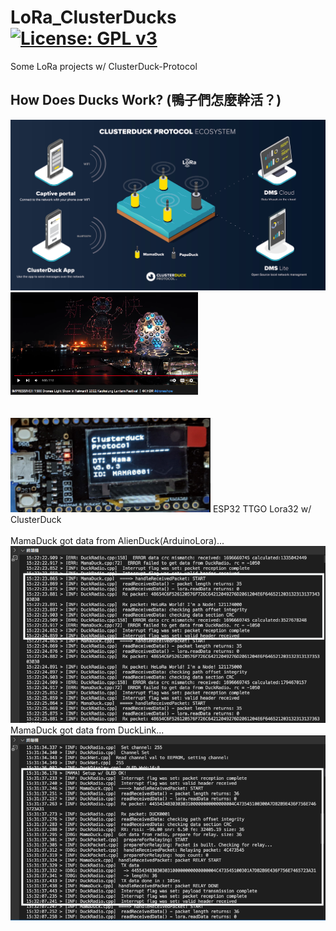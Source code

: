 # LoRa_ClusterDucks [![License: GPL v3](https://img.shields.io/badge/License-GPLv3-blue.svg)](https://www.gnu.org/licenses/gpl-3.0)<br>
Some LoRa projects w/ ClusterDuck-Protocol

## How Does Ducks Work? (鴨子們怎麼幹活？)<br>
<img src="pic/HowDoesDucksWork.jpg" width=600/>
<img src="pic/2022DaKao1500Drones.png" width=300/>
<br><br>
<br>
<img src="pic/MamaDuck_TTGO-LoRa32.png" width=320/>
ESP32 TTGO Lora32 w/ ClusterDuck
<br><br>
MamaDuck got data from AlienDuck(ArduinoLora)...
<img src="pic/MamaDuck_AndroidLora.png" width=600/>
<br>
MamaDuck got data from DuckLink...
<br>
<img src="pic/MamaDuck_DuckLink.png" width=600/>
<br><br>
